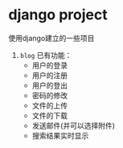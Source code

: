 # django project
使用django建立的一些项目
1.  ` blog `
    已有功能：
      - 用户的登录
      - 用户的注册
      - 用户的登出
      - 密码的修改
      - 文件的上传
      - 文件的下载
      - 发送邮件(并可以选择附件)
      - 搜索结果实时显示

